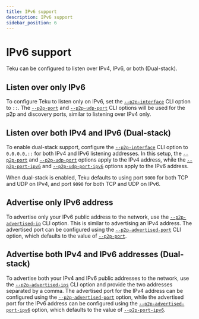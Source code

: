 ```yaml
---
title: IPv6 support
description: IPv6 support
sidebar_position: 6
---
```


# IPv6 support

Teku can be configured to listen over IPv4, IPv6, or both (Dual-stack).

## Listen over only IPv6

To configure Teku to listen only on IPv6, set the [`--p2p-interface`](../reference/cli/index.md#p2p-interface-p2p-interfaces) CLI option to `::`. The [`--p2p-port`](../reference/cli/index.md#p2p-port) and [`--p2p-udp-port`](../reference/cli/index.md#p2p-udp-port) CLI options will be used for the p2p and discovery ports, similar to listening over IPv4 only.

## Listen over both IPv4 and IPv6 (Dual-stack)

To enable dual-stack support, configure the [`--p2p-interface`](../reference/cli/index.md#p2p-interface-p2p-interfaces) CLI option to `0.0.0.0,::` for both IPv4 and IPv6 listening addresses. In this setup, the [`--p2p-port`](../reference/cli/index.md#p2p-port) and [`--p2p-udp-port`](../reference/cli/index.md#p2p-udp-port) options apply to the IPv4 address, while the [`--p2p-port-ipv6`](../reference/cli/index.md#p2p-port-ipv6) and [`--p2p-udp-port-ipv6`](../reference/cli/index.md#p2p-udp-port-ipv6) options apply to the IPv6 address.

When dual-stack is enabled, Teku defaults to using port `9000` for both TCP and UDP on IPv4, and port `9090` for both TCP and UDP on IPv6.

## Advertise only IPv6 address

To advertise only your IPv6 public address to the network, use the [`--p2p-advertised-ip`](../reference/cli/index.md#p2p-advertised-ip-p2p-advertised-ips) CLI option. This is similar to advertising an IPv4 address. The advertised port can be configured using the [`--p2p-advertised-port`](../reference/cli/index.md#p2p-advertised-port) CLI option, which defaults to the value of [`--p2p-port`](../reference/cli/index.md#p2p-port).

## Advertise both IPv4 and IPv6 addresses (Dual-stack)

To advertise both your IPv4 and IPv6 public addresses to the network, use the [`--p2p-advertised-ips`](../reference/cli/index.md#p2p-advertised-ip-p2p-advertised-ips) CLI option and provide the two addresses separated by a comma. The advertised port for the IPv4 address can be configured using the [`--p2p-advertised-port`](../reference/cli/index.md#p2p-advertised-port) option, while the advertised port for the IPv6 address can be configured using the [`--p2p-advertised-port-ipv6`](../reference/cli/index.md#p2p-advertised-port-ipv6) option, which defaults to the value of [`--p2p-port-ipv6`](../reference/cli/index.md#p2p-port-ipv6).





